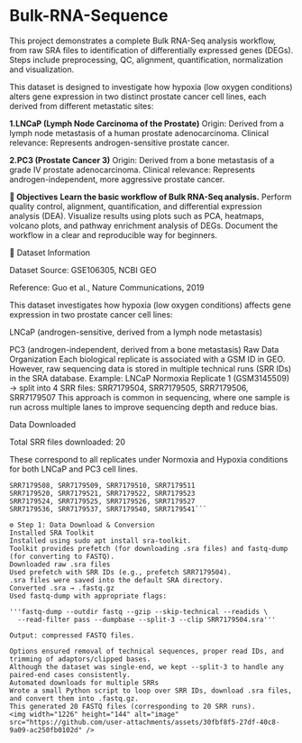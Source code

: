 # Bulk-RNA-Sequence
This project demonstrates a complete Bulk RNA-Seq analysis workflow, from raw SRA files to identification of differentially expressed genes (DEGs). Steps include preprocessing, QC, alignment, quantification, normalization and visualization.

This dataset is designed to investigate how hypoxia (low oxygen conditions) alters gene expression in two distinct prostate cancer cell lines, each derived from different metastatic sites:

**1.LNCaP (Lymph Node Carcinoma of the Prostate)**
Origin: Derived from a lymph node metastasis of a human prostate adenocarcinoma.
Clinical relevance: Represents androgen-sensitive prostate cancer.

**2.PC3 (Prostate Cancer 3)**
Origin: Derived from a bone metastasis of a grade IV prostate adenocarcinoma.
Clinical relevance: Represents androgen-independent, more aggressive prostate cancer.

**📌 Objectives**
**Learn the basic workflow of Bulk RNA-Seq analysis.**
Perform quality control, alignment, quantification, and differential expression analysis (DEA).
Visualize results using plots such as PCA, heatmaps, volcano plots, and pathway enrichment analysis of DEGs.
Document the workflow in a clear and reproducible way for beginners.

📂 Dataset Information

Dataset Source: GSE106305, NCBI GEO

Reference: Guo et al., Nature Communications, 2019

This dataset investigates how hypoxia (low oxygen conditions) affects gene expression in two prostate cancer cell lines:

LNCaP (androgen-sensitive, derived from a lymph node metastasis)

PC3 (androgen-independent, derived from a bone metastasis)
Raw Data Organization
Each biological replicate is associated with a GSM ID in GEO.
However, raw sequencing data is stored in multiple technical runs (SRR IDs) in the SRA database.
Example:
LNCaP Normoxia Replicate 1 (GSM3145509) → split into 4 SRR files:
SRR7179504, SRR7179505, SRR7179506, SRR7179507
This approach is common in sequencing, where one sample is run across multiple lanes to improve sequencing depth and reduce bias.

Data Downloaded

Total SRR files downloaded: 20

These correspond to all replicates under Normoxia and Hypoxia conditions for both LNCaP and PC3 cell lines.
```SRR7179504, SRR7179505, SRR7179506, SRR7179507
SRR7179508, SRR7179509, SRR7179510, SRR7179511
SRR7179520, SRR7179521, SRR7179522, SRR7179523
SRR7179524, SRR7179525, SRR7179526, SRR7179527
SRR7179536, SRR7179537, SRR7179540, SRR7179541```

⚙️ Step 1: Data Download & Conversion
Installed SRA Toolkit
Installed using sudo apt install sra-toolkit.
Toolkit provides prefetch (for downloading .sra files) and fastq-dump (for converting to FASTQ).
Downloaded raw .sra files
Used prefetch with SRR IDs (e.g., prefetch SRR7179504).
.sra files were saved into the default SRA directory.
Converted .sra → .fastq.gz
Used fastq-dump with appropriate flags:

'''fastq-dump --outdir fastq --gzip --skip-technical --readids \
  --read-filter pass --dumpbase --split-3 --clip SRR7179504.sra'''

Output: compressed FASTQ files.

Options ensured removal of technical sequences, proper read IDs, and trimming of adaptors/clipped bases.
Although the dataset was single-end, we kept --split-3 to handle any paired-end cases consistently.
Automated downloads for multiple SRRs
Wrote a small Python script to loop over SRR IDs, download .sra files, and convert them into .fastq.gz.
This generated 20 FASTQ files (corresponding to 20 SRR runs).
<img width="1226" height="144" alt="image" src="https://github.com/user-attachments/assets/30fbf8f5-27df-40c8-9a09-ac250fb0102d" />
